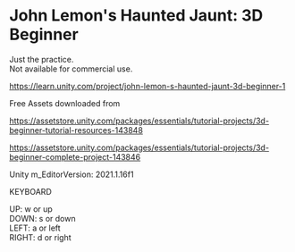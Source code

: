 # John Lemon's Haunted Jaunt: 3D Beginner
  
Just the practice.  
Not available for commercial use.  
  
https://learn.unity.com/project/john-lemon-s-haunted-jaunt-3d-beginner-1  
  
Free Assets downloaded from  
  
https://assetstore.unity.com/packages/essentials/tutorial-projects/3d-beginner-tutorial-resources-143848  
  
https://assetstore.unity.com/packages/essentials/tutorial-projects/3d-beginner-complete-project-143846  
  
Unity m_EditorVersion:  2021.1.16f1  
  
KEYBOARD  
  
UP: w or up  
DOWN: s or down  
LEFT: a or left  
RIGHT: d or right  
  